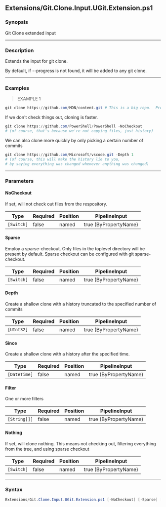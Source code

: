 Extensions/Git.Clone.Input.UGit.Extension.ps1
---------------------------------------------

### Synopsis
Git Clone extended input

---

### Description

Extends the input for git clone.

By default, if --progress is not found, it will be added to any git clone.

---

### Examples
> EXAMPLE 1

```PowerShell
git clone https://github.com/MDN/content.git # This is a big repo.  Progress bars will be very welcome.
```
If we don't check things out, cloning is faster.

```PowerShell
git clone https://github.com/PowerShell/PowerShell -NoCheckout 
# (of course, that's because we're not copying files, just history)
```
We can also clone more quickly by only picking a certain number of commits

```PowerShell
git clone https://github.com/Microsoft/vscode.git -Depth 1
# (of course, this will make the history lie to you,
# by saying everything was changed whenever anything was changed)
```

---

### Parameters
#### **NoCheckout**
If set, will not check out files from the respository.

|Type      |Required|Position|PipelineInput        |
|----------|--------|--------|---------------------|
|`[Switch]`|false   |named   |true (ByPropertyName)|

#### **Sparse**
Employ a sparse-checkout.
Only files in the toplevel directory will be present by default.
Sparse checkout can be configured with git sparse-checkout.

|Type      |Required|Position|PipelineInput        |
|----------|--------|--------|---------------------|
|`[Switch]`|false   |named   |true (ByPropertyName)|

#### **Depth**
Create a shallow clone with a history truncated to the specified number of commits

|Type      |Required|Position|PipelineInput        |
|----------|--------|--------|---------------------|
|`[UInt32]`|false   |named   |true (ByPropertyName)|

#### **Since**
Create a shallow clone with a history after the specified time.

|Type        |Required|Position|PipelineInput        |
|------------|--------|--------|---------------------|
|`[DateTime]`|false   |named   |true (ByPropertyName)|

#### **Filter**
One or more filters

|Type        |Required|Position|PipelineInput        |
|------------|--------|--------|---------------------|
|`[String[]]`|false   |named   |true (ByPropertyName)|

#### **Nothing**
If set, will clone nothing.
This means not checking out, filtering everything from the tree, and using sparse checkout

|Type      |Required|Position|PipelineInput        |
|----------|--------|--------|---------------------|
|`[Switch]`|false   |named   |true (ByPropertyName)|

---

### Syntax
```PowerShell
Extensions/Git.Clone.Input.UGit.Extension.ps1 [-NoCheckout] [-Sparse] [-Depth <UInt32>] [-Since <DateTime>] [-Filter <String[]>] [-Nothing] [<CommonParameters>]
```
